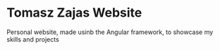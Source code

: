 # Tomasz Zajas Website

Personal website, made usinb the Angular framework, to showcase my skills and projects